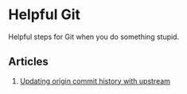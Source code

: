 # Helpful Git

Helpful steps for Git when you do something stupid.

## Articles

1. [Updating origin commit history with upstream](rewrite_git_history.md)
